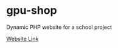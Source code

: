 # gpu-shop
Dynamic PHP website for a school project

[Website Link](https://gpu-shop.000webhostapp.com/index.php)
